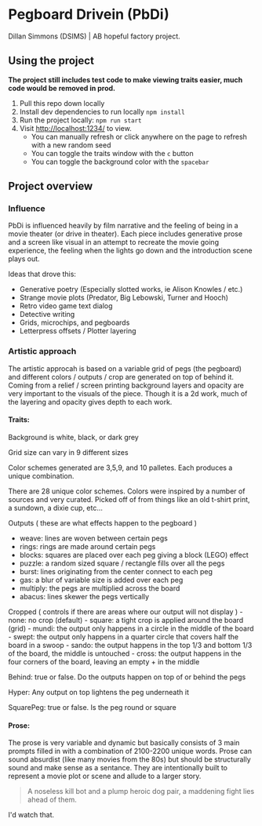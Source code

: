 # Pegboard Drivein (PbDi)
Dillan Simmons (DSIMS) | AB hopeful factory project.

## Using the project
**The project still includes test code to make viewing traits easier, much code would be removed in prod.**

1. Pull this repo down locally
2. Install dev dependencies to run locally `npm install` 
3. Run the project locally: `npm run start`
4. Visit [http://localhost:1234/](http://localhost:1234/) to view.
    - You can manually refresh or click anywhere on the page to refresh with a new random seed
    - You can toggle the traits window with the `c` button
    - You can toggle the background color with the `spacebar`

## Project overview

### Influence
PbDi is influenced heavily by film narrative and the feeling of being in a movie theater (or drive in theater). Each piece includes generative prose and a screen like visual in an attempt to recreate the movie going experience, the feeling when the lights go down and the introduction scene plays out.

Ideas that drove this:
- Generative poetry (Especially slotted works, ie Alison Knowles / etc.)
- Strange movie plots (Predator, Big Lebowski, Turner and Hooch)
- Retro video game text dialog
- Detective writing
- Grids, microchips, and pegboards
- Letterpress offsets / Plotter layering


### Artistic approach
The artistic approcah is based on a variable grid of pegs (the pegboard) and different colors / outputs / crop are generated on top of behind it. Coming from a relief / screen printing background layers and opacity are very important to the visuals of the piece. Though it is a 2d work, much of the layering and opacity gives depth to each work. 

#### Traits: 
Background is white, black, or dark grey

Grid size can vary in 9 different sizes

Color schemes generated are 3,5,9, and 10 palletes. Each produces a unique combination. 

There are 28 unique color schemes. Colors were inspired by a number of sources and very curated. Picked off of from things like an old t-shirt print, a sundown, a dixie cup, etc...

Outputs ( these are what effects happen to the pegboard )
  - weave: lines are woven between certain pegs
  - rings: rings are made around certain pegs
  - blocks: squares are placed over each peg giving a block (LEGO) effect
  - puzzle: a random sized square / rectangle fills over all the pegs
  - burst: lines originating from the center connect to each peg
  - gas: a blur of variable size is added over each peg
  - multiply: the pegs are multiplied across the board
  - abacus: lines skewer the pegs vertically

Cropped ( controls if there are areas where our output will not display )
    - none: no crop (default)
    - square: a tight crop is applied around the board (grid)
    - mundi: the output only happens in a circle in the middle of the board
    - swept: the output only happens in a quarter circle that covers half the board in a swoop
    - sando: the output happens in the top 1/3 and bottom 1/3 of the board, the middle is untouched
    - cross: the output happens in the four corners of the board, leaving an empty + in the middle

Behind: true or false. Do the outputs happen on top of or behind the pegs

Hyper: Any output on top lightens the peg underneath it

SquarePeg: true or false. Is the peg round or square

#### Prose:
The prose is very variable and dynamic but basically consists of 3 main prompts filled in with a combination of 2100-2200 unique words. Prose can sound absurdist (like many movies from the 80s) but should be structurally sound and make sense as a sentance. They are intentionally built to represent a movie plot or scene and allude to a larger story.

> A noseless kill bot and a plump heroic dog pair, a maddening fight lies ahead of them.

I'd watch that.
